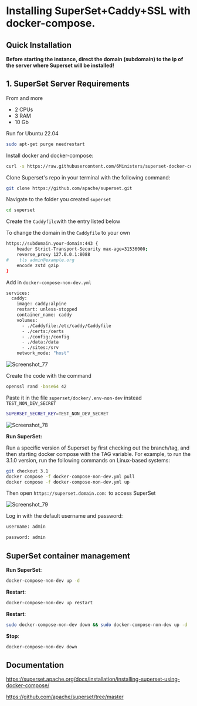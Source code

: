 # Installing SuperSet+Caddy+SSL with docker-compose.

## Quick Installation

**Before starting the instance, direct the domain (subdomain) to the ip of the server where Superset will be installed!**

## 1. SuperSet Server Requirements
From and more
- 2 CPUs
- 3 RAM 
- 10 Gb 

Run for Ubuntu 22.04

``` bash
sudo apt-get purge needrestart
```

Install docker and docker-compose:

``` bash
curl -s https://raw.githubusercontent.com/6Ministers/superset-docker-compose-ssl-for-business/master/setup.sh | sudo bash -s
```

Clone Superset's repo in your terminal with the following command:

``` bash
git clone https://github.com/apache/superset.git
```

Navigate to the folder you created `superset`

``` bash
cd superset
```

Create the `Caddyfile`with the entry listed below


To change the domain in the `Caddyfile` to your own

``` bash
https://subdomain.your-domain:443 {
    header Strict-Transport-Security max-age=31536000;
    reverse_proxy 127.0.0.1:8088
#    tls admin@example.org
    encode zstd gzip
}
```

Add in `docker-compose-non-dev.yml`

``` bash
services:
  caddy:
    image: caddy:alpine
    restart: unless-stopped
    container_name: caddy
    volumes:
      - ./Caddyfile:/etc/caddy/Caddyfile
      - ./certs:/certs
      - ./config:/config
      - ./data:/data
      - ./sites:/srv
    network_mode: "host"
```

![Screenshot_77](https://github.com/6Ministers/superset-docker-compose-ssl-for-business/assets/11208423/e59180c6-4245-4f88-a45e-83f44f068297)


Create the code with the command
``` bash
openssl rand -base64 42
```

Paste it in the file  `superset/docker/.env-non-dev` instead `TEST_NON_DEV_SECRET`

``` bash
SUPERSET_SECRET_KEY=TEST_NON_DEV_SECRET
```
![Screenshot_78](https://github.com/6Ministers/superset-docker-compose-ssl-for-business/assets/11208423/7be40b6b-18dd-4eeb-9c5f-fc3c9b4242d8)


**Run SuperSet:**

Run a specific version of Superset by first checking out the branch/tag, and then starting docker compose with the TAG variable. For example, to run the 3.1.0 version, run the following commands on Linux-based systems:

``` bash
git checkout 3.1
docker compose -f docker-compose-non-dev.yml pull
docker compose -f docker-compose-non-dev.yml up
```

Then open `https://superset.domain.com:` to access SuperSet

![Screenshot_79](https://github.com/6Ministers/superset-docker-compose-ssl-for-business/assets/11208423/6fc9c4b3-e02a-403c-b1b0-14f7cc0d3fec)



Log in with the default username and password:

``` bash
username: admin
```
``` bash
password: admin
```

## SuperSet container management

**Run SuperSet**:

``` bash
docker-compose-non-dev up -d
```

**Restart**:

``` bash
docker-compose-non-dev up restart
```

**Restart**:

``` bash
sudo docker-compose-non-dev down && sudo docker-compose-non-dev up -d
```

**Stop**:

``` bash
docker-compose-non-dev down
```

## Documentation
https://superset.apache.org/docs/installation/installing-superset-using-docker-compose/

https://github.com/apache/superset/tree/master

